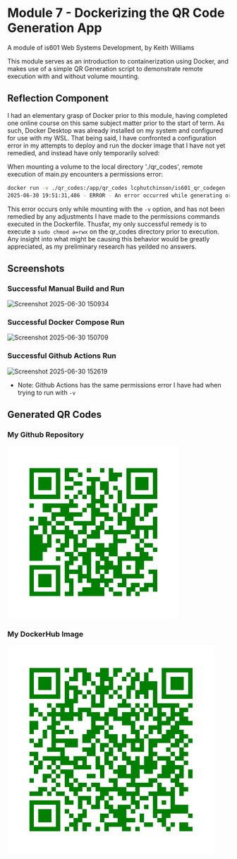 # Module 7 - Dockerizing the QR Code Generation App

A module of is601 Web Systems Development, by Keith Williams

This module serves as an introduction to containerization using Docker, and makes use of a simple QR Generation script to demonstrate remote execution with and without volume mounting. 

## Reflection Component

I had an elementary grasp of Docker prior to this module, having completed one online course on this same subject matter prior to the start of term. As such, Docker Desktop was already installed on my system and configured for use with my WSL. That being said, I have confronted a configuration error in my attempts to deploy and run the docker image that I have not yet remedied, and instead have only temporarily solved:

When mounting a volume to the local directory './qr_codes', remote execution of main.py encounters a permissions error: 

```bash
docker run -v ./qr_codes:/app/qr_codes lcphutchinson/is601_qr_codegen
2025-06-30 19:51:31,486 - ERROR - An error occurred while generating or saving the QR code: [Errno 13] Permission denied: '/app/qr_codes/QRCode_20250630195131.png'
```

This error occurs only while mounting with the `-v` option, and has not been remedied by any adjustments I have made to the permissions commands executed in the Dockerfile. Thusfar, my only successful remedy is to execute a `sudo chmod a=rwx` on the qr_codes directory prior to execution. Any insight into what might be causing this behavior would be greatly appreciated, as my preliminary research has yeilded no answers.

## Screenshots

### Successful Manual Build and Run

![Screenshot 2025-06-30 150934](https://github.com/user-attachments/assets/fcd5faa4-3300-4108-853e-2e632d613cf0)

### Successful Docker Compose Run

![Screenshot 2025-06-30 150709](https://github.com/user-attachments/assets/8fe64845-89ed-4a03-a543-de649a628aeb)

### Successful Github Actions Run

![Screenshot 2025-06-30 152619](https://github.com/user-attachments/assets/184dfc45-f73b-47f7-a688-26b507c17fa5)
- Note: Github Actions has the same permissions error I have had when trying to run with `-v`

## Generated QR Codes

### My Github Repository

![Github Repo](/qr_codes/QRCode_20250630185337.png "My QR Code Link")

### My DockerHub Image

![Docker QR Image](/qr_codes/QRCode_20250630185357.png "My QR Code Link")

